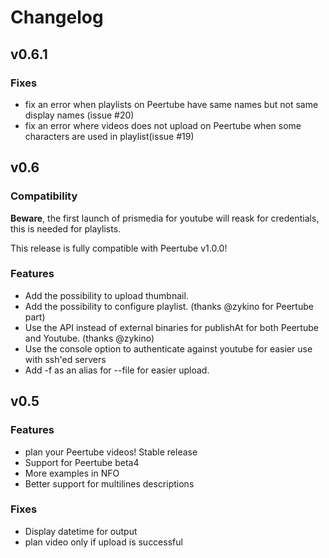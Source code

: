 # Changelog

## v0.6.1

### Fixes
 - fix an error when playlists on Peertube have same names but not same display names (issue #20)
 - fix an error where videos does not upload on Peertube when some characters are used in playlist(issue #19)

## v0.6

### Compatibility ###
**Beware**, the first launch of prismedia for youtube will reask for credentials, this is needed for playlists.

This release is fully compatible with Peertube v1.0.0!

### Features
 - Add the possibility to upload thumbnail.
 - Add the possibility to configure playlist. (thanks @zykino for Peertube part)
 - Use the API instead of external binaries for publishAt for both Peertube and Youtube. (thanks @zykino)
 - Use the console option to authenticate against youtube for easier use with ssh'ed servers
 - Add -f as an alias for --file for easier upload.

## v0.5

### Features
 - plan your Peertube videos! Stable release
 - Support for Peertube beta4
 - More examples in NFO
 - Better support for multilines descriptions

### Fixes
 - Display datetime for output
 - plan video only if upload is successful